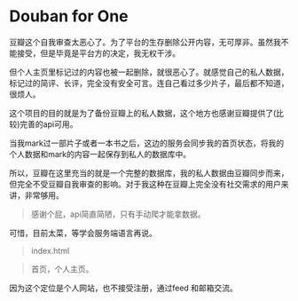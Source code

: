 # Douban for One

豆瓣这个自我审查太恶心了。为了平台的生存删除公开内容，无可厚非。虽然我不能接受，但是毕竟是平台方的决定，我无权干涉。

但个人主页里标记过的内容也被一起删除，就很恶心了。就感觉自己的私人数据，标记过的简评、长评，完全没有安全可言。连自己看过多少片子，最后都不知道，很烦人。

这个项目的目的就是为了备份豆瓣上的私人数据，这个地方也感谢豆瓣提供了(比较)完善的api可用。

当我mark过一部片子或者一本书之后，这边的服务会同步我的首页状态，将我的个人数据和mark的内容一起保存到私人的数据库中。

所以，豆瓣在这里充当的就是一个完整的数据库，我的私人数据由豆瓣同步而来，但完全不受豆瓣自我审查的影响。对于我这种在豆瓣上完全没有社交需求的用户来讲，非常够用。

> 感谢个屁，api简直简陋，只有手动爬才能拿数据。

可惜，目前太菜，等学会服务端语言再说。

> index.html

> 首页，个人主页。

因为这个定位是个人网站，也不接受注册，通过feed 和邮箱交流。


